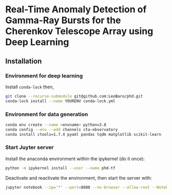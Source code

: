 # Real-Time Anomaly Detection of Gamma-Ray Bursts for the Cherenkov Telescope Array using Deep Learning

## Installation

### Environment for deep learning
Install `conda-lock` then,
```bash
git clone --recurse-submodule git@github.com:LeoBaro/phd.git
conda-lock install --name YOURENV conda-lock.yml
```

### Environment for data generation
```bash
conda env create --name <envname> python=3.8
conda config --env --add channels cta-observatory
conda install ctools=1.7.4 pyaml pandas tqdm matplotlib scikit-learn
```

### Start Juyter server 
Install the anaconda environment within the ipykernel (do it once):
```bash
python -m ipykernel install --user --name phd-tf
```
Deactivate and reactivate the environment, then start the server with:
```bash
jupyter notebook --ip='*' --port=8888 --no-browser --allow-root --NotebookApp.token='' --NotebookApp.password=''
```